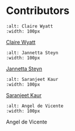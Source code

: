 # Contributors


```{image} images/contributors/ClaireWyatt.jpeg
:alt: Claire Wyatt
:width: 100px
```
[Claire Wyatt](https://www.fz-juelich.de/profile/wyatt_cl)



```{image} images/contributors/JannettaSteyn.png
:alt: Jannetta Steyn
:width: 100px
```
[Jannetta Steyn](https://www.jannetta.com)

```{image} images/contributors/SaranjeetKaur.jpeg
:alt: Saranjeet Kaur
:width: 100px
```
[Saranjeet Kaur](https://saranjeetkaur.github.io/About-Me/)


```{image} images/contributors/AngelDeVicente.jpeg
:alt: Angel de Vicente
:width: 100px
```
Angel de Vicente
